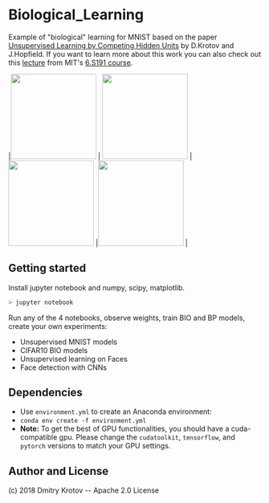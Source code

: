 # Biological_Learning
Example of "biological" learning for MNIST based on the paper [Unsupervised Learning by Competing Hidden Units](https://doi.org/10.1073/pnas.1820458116) by D.Krotov and J.Hopfield. If you want to learn more about this work you can also check out this [lecture](https://www.youtube.com/watch?v=4lY-oAY0aQU) from MIT's [6.S191 course](http://introtodeeplearning.com/).  

|<img src="https://user-images.githubusercontent.com/79289947/156466084-2c5f3cca-b8ac-4e77-9597-09e5982f8ead.gif" width="170" height="170"/> | <img src="https://user-images.githubusercontent.com/79289947/156464655-c226dc9f-a93a-4c17-ab91-b20145b32d7f.gif" width="170" height="170"/> | <img src="https://user-images.githubusercontent.com/79289947/156464676-d5b88f0f-0338-47f0-b7cb-fb55489a48ae.gif" width=170 height=170/> |<img src="https://user-images.githubusercontent.com/79289947/156464703-3d20ebc0-3a21-4532-b2f6-03279a524021.gif" width=170 height=170/> |



## Getting started

Install jupyter notebook and numpy, scipy, matplotlib.

```bash
> jupyter notebook
```
Run any of the 4 notebooks, observe weights, train BIO and BP models, create your own experiments:
- Unsupervised MNIST models
- CIFAR10 BIO models
- Unsupervised learning on Faces
- Face detection with CNNs

## Dependencies

- Use `environment.yml` to create an Anaconda environment:
- `conda env create -f environment.yml`
- **Note:** To get the best of GPU functionalities, you should have a cuda-compatible gpu. Please change the `cudatoolkit`, `tensorflow`, and `pytorch` versions to match your GPU settings.

## Author and License
(c) 2018 Dmitry Krotov
-- Apache 2.0 License
